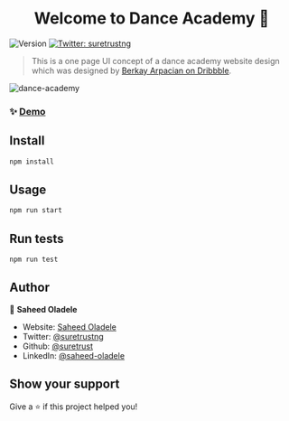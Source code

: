 <h1 align="center">Welcome to Dance Academy 👋</h1>
<p>
  <img alt="Version" src="https://img.shields.io/badge/version-0.1.0-blue.svg?cacheSeconds=2592000" />
  <a href="https://twitter.com/suretrustng" target="_blank">
    <img alt="Twitter: suretrustng" src="https://img.shields.io/twitter/follow/suretrustng.svg?style=social" />
  </a>
</p>

> This is a one page UI concept of a dance academy website design which was designed by [Berkay Arpacian on Dribbble](https://dribbble.com/shots/8836789-Dance-Academy-Concept-UI-Design).

![dance-academy](https://i.ibb.co/RB5NJSw/dance-academy.png)

### ✨ [Demo](https://dance-academy.netlify.com)

## Install

```sh
npm install
```

## Usage

```sh
npm run start
```

## Run tests

```sh
npm run test
```

## Author

👤 **Saheed Oladele**

- Website: [Saheed Oladele](https://saheedoladele.com)
- Twitter: [@suretrustng](https://twitter.com/suretrustng)
- Github: [@suretrust](https://github.com/suretrust)
- LinkedIn: [@saheed-oladele](https://linkedin.com/in/saheed-oladele)

## Show your support

Give a ⭐️ if this project helped you!
